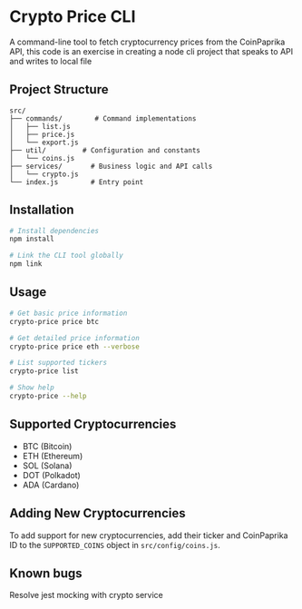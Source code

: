 # Crypto Price CLI

A command-line tool to fetch cryptocurrency prices from the CoinPaprika API, this code is an exercise in creating a node cli project that speaks to API and writes to local file

## Project Structure
```
src/
├── commands/        # Command implementations
│   ├── list.js
│   ├── price.js
│   └── export.js
├── util/         # Configuration and constants
│   └── coins.js
├── services/       # Business logic and API calls
│   └── crypto.js
└── index.js        # Entry point
```

## Installation

```bash
# Install dependencies
npm install

# Link the CLI tool globally
npm link
```

## Usage

```bash
# Get basic price information
crypto-price price btc

# Get detailed price information
crypto-price price eth --verbose

# List supported tickers
crypto-price list

# Show help
crypto-price --help
```

## Supported Cryptocurrencies

- BTC (Bitcoin)
- ETH (Ethereum)
- SOL (Solana)
- DOT (Polkadot)
- ADA (Cardano)

## Adding New Cryptocurrencies

To add support for new cryptocurrencies, add their ticker and CoinPaprika ID to the `SUPPORTED_COINS` object in `src/config/coins.js`.

## Known bugs

Resolve jest mocking with crypto service
